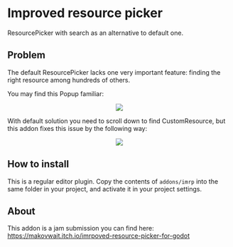 # Improved resource picker
ResourcePicker with search as an alternative to default one.

Problem
-----------------

The default ResourcePicker lacks one very important feature: finding the right resource among hundreds of others.

You may find this Popup familiar:

<p align="center">
    <img src="https://user-images.githubusercontent.com/39778897/150675889-4589c0c6-65a3-4529-81be-1b9a77f20cee.png">
</p>

With default solution you need to scroll down to find CustomResource, but this addon fixes this issue by the following way:

<p align="center">
    <img src="https://user-images.githubusercontent.com/39778897/150674676-a026b70f-b3f0-4851-bcf1-1b7c65057461.png">
</p>

How to install
-----------------

This is a regular editor plugin.
Copy the contents of `addons/imrp` into the same folder in your project, and activate it in your project settings.

About
----------------

This addon is a jam submission you can find here: https://makovwait.itch.io/imrpoved-resource-picker-for-godot
